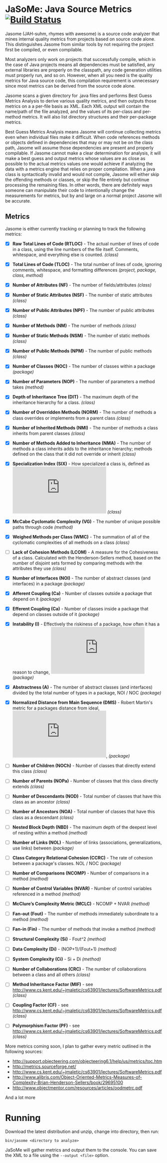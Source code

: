 # JaSoMe: Java Source Metrics [![Build Status](https://travis-ci.org/rodhilton/jasome.svg?branch=master)](https://travis-ci.org/rodhilton/jasome)

Jasome (JAH-suhm, rhymes with awesome) is a source code analyzer that mines 
internal quality metrics from projects based on source code alone.  This 
distinguishes Jasome from similar tools by not requiring the project first be
compiled, or even compilable.
 
Most analyzers only work on projects that successfully compile, which in the
case of Java projects means all dependencies must be satisfied, any external
libraries are properly on the classpath, any code generation utilities must
properly run, and so on.  However, when all you need is the quality metrics
for Java source code, this compilation requirement is unnecessary since most
metrics can be derived from the source code alone.

Jasome scans a given directory for .java files and performs Best Guess Metrics
Analysis to derive various quality metrics, and then outputs those metrics on a
a per-file basis as XML.  Each XML output will contain the name/path of the file
analyzed, and the values of its per-class and per-method metrics. It will also
list directory structures and their per-package metrics.

Best Guess Metrics Analysis means Jasome will continue collecting metrics even
when individual files make it difficult.  When code references methods or objects
defined in dependencies that may or may not be on the class path, Jasome will
assume those dependencies are present and properly compilable.  If Jasome cannot
make a clear determination for analysis, it will make a best guess and output
metrics whose values are as close as possible to the actual metrics values one
would achieve if analyzing the data with a metrics engine that relies on proper
compilation.  When a java class is syntactically invalid and would not compile,
Jasome will either skip the offending methods or classes, or skip the file entirely
but continue processing the remaining files.  In other words, there are definitely
ways someone can manipulate their code to intentionally change the measurements
for metrics, but by and large on a normal project Jasome will be accurate.

## Metrics

Jasome is either currently tracking or planning to track the following metrics:
   
 * [x] **Raw Total Lines of Code (RTLOC)** - The actual number of lines of code in a
   class, using the line numbers of the file itself.  Comments, whitespace, and
   everything else is counted. _(class)_
 * [x] **Total Lines of Code (TLOC)** - The total number of lines of code, ignoring
   comments, whitespace, and formatting differences _(project, package, class, method)_
 * [x] **Number of Attributes (NF)** - The number of fields/attributes _(class)_
 * [x] **Number of Static Attributes (NSF)** - The number of static attributes _(class)_
 * [x] **Number of Public Attributes (NPF)** - The number of public attributes _(class)_
 * [x] **Number of Methods (NM)** - The number of methods _(class)_
 * [x] **Number of Static Methods (NSM)** - The number of static methods _(class)_
 * [x] **Number of Public Methods (NPM)** - The number of public methods _(class)_
 * [x] **Number of Classes (NOC)** - The number of classes within a package _(package)_
 * [x] **Number of Parameters (NOP)** - The number of parameters a method takes _(method)_ 
 * [x] **Depth of Inheritance Tree (DIT)** - The maximum depth of the inheritance
   hierarchy for a class.  _(class)_
 * [x] **Number of Overridden Methods (NORM)** - The number of methods a class overrides
   or implements from a parent class _(class)_
 * [x] **Number of Inherited Methods (NMI)** - The number of methods a class inherits
   from parent classes _(class)_
 * [x] **Number of Methods Added to Inheritance (NMA)** - The number of methods a
   class inherits adds to the inheritance hierarchy; methods defined on the class
   that it did not override or inherit _(class)_
 * [x] **Specialization Index (SIX)** - How specialized a class is, defined as ![(DIT * NORM) / (NOM)](https://latex.codecogs.com/gif.latex?%5Cinline%20%5Cfrac%7BDIT%20*%20NORM%7D%7BNOM%7D) _(class)_
 * [x] **McCabe Cyclomatic Complexity (VG)** - The number of unique possible paths
       through code _(method)_
 * [x] **Weighed Methods per Class (WMC)** - The summation of all of the cyclomatic
       complexities of all methods on a class _(class)_
 * [ ] **Lack of Cohesion Methods (LCOM)** - A measure for the Cohesiveness of a class.
       Calculated with the Henderson-Sellers method, based on the number of disjoint sets
       formed by comparing methods with the attributes they use _(class)_
 * [x] **Number of Interfaces (NOI)** - The number of abstract classes (and interfaces) in a package _(package)_
 * [x] **Afferent Coupling (Ca)** - Number of classes outside a package that depend on it _(package)_
 * [x] **Efferent Coupling (Ca)** - Number of classes inside a package that depend on classes outside of it _(package)_
 * [x] **Instability (I)** - Effectively the riskiness of a package, how often it has a reason to change, ![Ce/(Ce+Ca)](https://latex.codecogs.com/gif.latex?%5Cinline%20%5Cfrac%7BCe%7D%7BCa&plus;Ce%7D) _(package)_
 * [x] **Abstractness (A)** - The number of abstract classes (and interfaces) divided by the total number of types in a package, NOI / NOC _(package)_
 * [x] **Normalized Distance from Main Sequence (DMS)** - Robert Martin's metric for a packages distance from ideal,  ![| A + I - 1 |](https://latex.codecogs.com/gif.latex?%5Cinline%20%7C%20A%20&plus;%20I%20-%201%20%7C), _(package)_
 * [ ] **Number of Children (NOCh)** - Number of classes that directly extend this class _(class)_
 * [ ] **Number of Parents (NOPa)** - Number of classes that this class directly extends _(class)_
 * [ ] **Number of Descendants (NOD)** - Total number of classes that have this class as an ancestor _(class)_
 * [ ] **Number of Ancestors (NOA)** - Total number of classes that have this class as a descendant _(class)_
 * [ ] **Nested Block Depth (NBD)** - The maximum depth of the deepest level of nesting within a method _(method)_
 * [ ] **Number of Links (NOL)** - Number of links (associations, generalizations, use links) between _(package)_
 * [ ] **Class Category Relational Cohesion (CCRC)** - The rate of cohesion between a package's classes. NOL / NOC _(package)_
 * [ ] **Number of Comparisons (NCOMP)** - Number of comparisons in a method _(method)_
 * [ ] **Number of Control Variables (NVAR)** - Number of control variables referenced in a method _(method)_
 * [ ] **McClure’s Complexity Metric (MCLC)** - NCOMP + NVAR _(method)_
 * [ ] **Fan-out (Fout)** - The number of methods immediately subordinate to a method _(method)_
 * [ ] **Fan-in (Fin)** - The number of methods that invoke a method _(method)_
 * [ ] **Structural Complexity (Si)** - Fout^2 _(method)_
 * [ ] **Data Complexity (Di)** - (NOP+1)/(Fout+1) _(method)_
 * [ ] **System Complexity (Ci)** - Si + Di _(method)_
 * [ ] **Number of Collaborations (CRC)** - The number of collaborations between a class and all others _(class)_
 * [ ] **Method Inheritance Factor (MIF)** - see http://www.cs.kent.edu/~jmaletic/cs63901/lectures/SoftwareMetrics.pdf _(class)_
 * [ ] **Coupling Factor (CF)** - see http://www.cs.kent.edu/~jmaletic/cs63901/lectures/SoftwareMetrics.pdf _(class)_
 * [ ] **Polymorphism Factor (PF)** - see http://www.cs.kent.edu/~jmaletic/cs63901/lectures/SoftwareMetrics.pdf _(class)_
 
 
  
More metrics coming soon, I plan to gather every metric outlined in the following sources:

 * http://support.objecteering.com/objecteering6.1/help/us/metrics/toc.htm
 * http://metrics.sourceforge.net/
 * http://www.cs.kent.edu/~jmaletic/cs63901/lectures/SoftwareMetrics.pdf
 * http://www.alibris.com/Object-Oriented-Metrics-Measures-of-Complexity-Brian-Henderson-Sellers/book/29695100
 * http://www.objectmentor.com/resources/articles/oodmetrc.pdf
 
And a lot more
  
# Running

Download the latest distribution and unzip, change into directory, then run:

  ```
  bin/jasome <directory to analyze>
  ```
  
JaSoMe will gather metrics and output them to the console.  You can save the XML
to a file using the `--output <file>` option.
